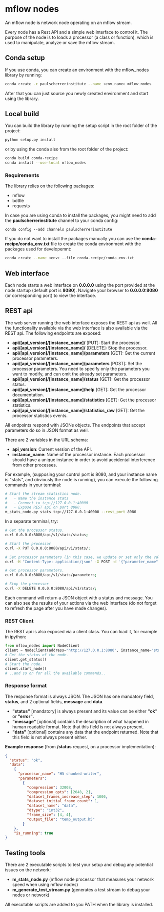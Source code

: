 # mflow nodes
An mflow node is network node operating on an mflow stream.

Every node has a Rest API and a simple web interface to control it. 
The purpose of the node is to loads a processor (a class or function), 
which is used to manipulate, analyze or save the mflow stream.

## Conda setup
If you use conda, you can create an environment with the mflow_nodes library by running:

```bash
conda create -c paulscherrerinstitute --name <env_name> mflow_nodes
```

After that you can just source you newly created environment and start using the library.

## Local build
You can build the library by running the setup script in the root folder of the project:

```bash
python setup.py install
```

or by using the conda also from the root folder of the project:

```bash
conda build conda-recipe
conda install --use-local mflow_nodes
```

### Requirements
The library relies on the following packages:

- mflow
- bottle
- requests

In case you are using conda to install the packages, you might need to add the **paulscherrerinstitute** channel to 
your conda config:

```
conda config --add channels paulscherrerinstitute
```

If you do not want to install the packages manually you can use the **conda-recipe/conda_env.txt** file to create 
the conda environment with the packages used for developemnt:

```bash
conda create --name <env> --file conda-recipe/conda_env.txt
```

## Web interface
Each node starts a web interface on **0.0.0.0** using the port provided at the node startup (default port is **8080**).
Navigate your browser to **0.0.0.0:8080** (or corresponding port) to view the interface.

## REST api
The web server running the web interface exposes the REST api as well. All the functionality available via the web 
interface is also available via the REST api. The following endpoints are exposed:

- **api/[api_version]/[instance_name]/** [PUT]: Start the processor.
- **api/[api_version]/[instance_name]/** [DELETE]: Stop the processor.
- **api/[api_version]/[instance_name]/parameters** [GET]: Get the current processor parameters.
- **api/[api_version]/[instance_name]/parameters** [POST]: Set the processor parameters. You need to specify only the parameters you want to modify, and
can omit the already set parameters.
- **api/[api_version]/[instance_name]/status** [GET]: Get the processor status.
- **api/[api_version]/[instance_name]/help** [GET]: Get the processor documentation.
- **api/[api_version]/[instance_name]/statistics** [GET]: Get the processor statistics.
- **api/[api_version]/[instance_name]/statistics_raw** [GET]: Get the processor statistics events.

All endpoints respond with JSONs objects. The endpoints that accept parameters do so in JSON format as well.

There are 2 variables in the URL schema:

- **api\_version**: Current version of the API.
- **instance\_name**: Name of the processor instance. Each processor should have a unique instance in order to 
avoid accidental interference from other processes.

For example, (supposing your control port is 8080, and your instance name is "stats", and obviously the node is running), 
you can execute the following commands in your terminal:

```bash
# Start the stream statistics node.
#   - Name the instance stats
#   - Connect to tcp://127.0.0.1:40000
#   - Expose REST api on port 8080.
m_stats_node.py stats tcp://127.0.0.1:40000 --rest_port 8080
```

In a separate terminal, try:

```bash
# Get the processor status.
curl 0.0.0.0:8080/api/v1/stats/status;

# Start the processor
curl -X PUT 0.0.0.0:8080/api/v1/stats/;

# Set processor parameters (in this case, we update or set only the value of one parameter):
curl -H "Content-Type: application/json" -X POST -d '{"parameter_name":"parameter_value"}' 0.0.0.0:8080/api/v1/base/parameters;

# Get processor parameters.
curl 0.0.0.0:8080/api/v1/stats/parameters;

# Stop the processor
curl -X DELETE 0.0.0.0:8080/api/v1/stats/;
```

Each command will return a JSON object with a status and message. You can also see the results of your actions via 
the web interface (do not forget to refresh the page after you have made changes).

### REST Client
The REST api is also exposed via a client class. You can load it, for example in ipython:

```python
from mflow_nodes import NodeClient
client = NodeClient(address="http://127.0.0.1:8080", instance_name="stats")
# Get the status of the node.
client.get_status()
# Start the node.
client.start_node()
# ..and so on for all the available commands..
```

### Response format
The response format is always JSON. The JSON has one mandatory field, **status**, and 2 optional fields, **message** 
and **data**.

- **"status"** [mandatory] is always present and its value can be either **"ok"** or **"error"**.
- **"message"** [optional] contains the description of what happened in human readable format. Note that this field 
is not always present.
- **"data"** [optional] contains any data that the endpoint returned. Note that this field is not always present either.

**Example response** (from **/status** request, on a processor implementation):
```json
{
  "status": "ok", 
  "data": 
    {
      "processor_name": "H5 chunked writer", 
      "parameters": 
        {
          "compression": 32008, 
          "compression_opts": [2048, 2], 
          "dataset_frames_increase_step": 1000, 
          "dataset_initial_frame_count": 1, 
          "dataset_name": "data", 
          "dtype": "int32", 
          "frame_size": [4, 4], 
          "output_file": "temp_output.h5"
        }
    },
    "is_running": true
}
```

## Testing tools
There are 2 executable scripts to test your setup and debug any potential issues on the network:

- **m\_stats\_node.py** (mflow node processor that measures your network speed when using mflow nodes)
- **m\_generate\_test\_stream.py** (generates a test stream to debug your nodes or network)

All executable scripts are added to you PATH when the library is installed.